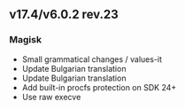 ## v17.4/v6.0.2 rev.23

### Magisk
- Small grammatical changes / values-it
- Update Bulgarian translation
- Update Bulgarian translation
- Add built-in procfs protection on SDK 24+
- Use raw execve
